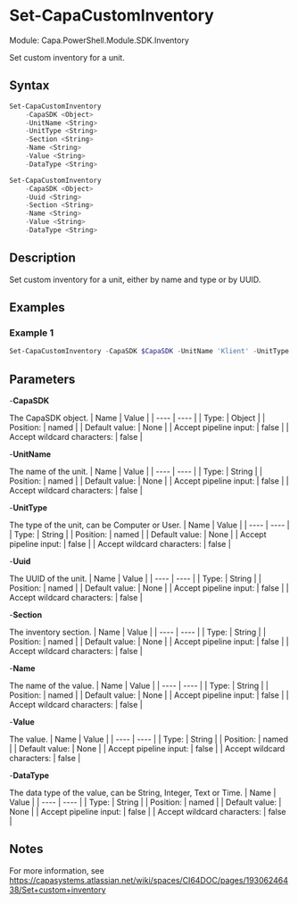 # Set-CapaCustomInventory
Module: Capa.PowerShell.Module.SDK.Inventory

Set custom inventory for a unit.

## Syntax

```powershell
Set-CapaCustomInventory
	-CapaSDK <Object>
	-UnitName <String>
	-UnitType <String>
	-Section <String>
	-Name <String>
	-Value <String>
	-DataType <String>
```
```powershell
Set-CapaCustomInventory
	-CapaSDK <Object>
	-Uuid <String>
	-Section <String>
	-Name <String>
	-Value <String>
	-DataType <String>
```

## Description

Set custom inventory for a unit, either by name and type or by UUID.

## Examples

### Example 1
```powershell
Set-CapaCustomInventory -CapaSDK $CapaSDK -UnitName 'Klient' -UnitType Computer -Section 'Antivirus' -Name 'Version' -Value '4' -DataType Integer
```
    

## Parameters

-**CapaSDK**

The CapaSDK object.
| Name | Value |
| ---- | ---- |
| Type: | Object |
| Position: | named | 
| Default value: | None | 
| Accept pipeline input: | false | 
| Accept wildcard characters: | false | 

-**UnitName**

The name of the unit.
| Name | Value |
| ---- | ---- |
| Type: | String |
| Position: | named | 
| Default value: | None | 
| Accept pipeline input: | false | 
| Accept wildcard characters: | false | 

-**UnitType**

The type of the unit, can be Computer or User.
| Name | Value |
| ---- | ---- |
| Type: | String |
| Position: | named | 
| Default value: | None | 
| Accept pipeline input: | false | 
| Accept wildcard characters: | false | 

-**Uuid**

The UUID of the unit.
| Name | Value |
| ---- | ---- |
| Type: | String |
| Position: | named | 
| Default value: | None | 
| Accept pipeline input: | false | 
| Accept wildcard characters: | false | 

-**Section**

The inventory section.
| Name | Value |
| ---- | ---- |
| Type: | String |
| Position: | named | 
| Default value: | None | 
| Accept pipeline input: | false | 
| Accept wildcard characters: | false | 

-**Name**

The name of the value.
| Name | Value |
| ---- | ---- |
| Type: | String |
| Position: | named | 
| Default value: | None | 
| Accept pipeline input: | false | 
| Accept wildcard characters: | false | 

-**Value**

The value.
| Name | Value |
| ---- | ---- |
| Type: | String |
| Position: | named | 
| Default value: | None | 
| Accept pipeline input: | false | 
| Accept wildcard characters: | false | 

-**DataType**

The data type of the value, can be String, Integer, Text or Time.
| Name | Value |
| ---- | ---- |
| Type: | String |
| Position: | named | 
| Default value: | None | 
| Accept pipeline input: | false | 
| Accept wildcard characters: | false | 


## Notes

For more information, see https://capasystems.atlassian.net/wiki/spaces/CI64DOC/pages/19306246438/Set+custom+inventory
